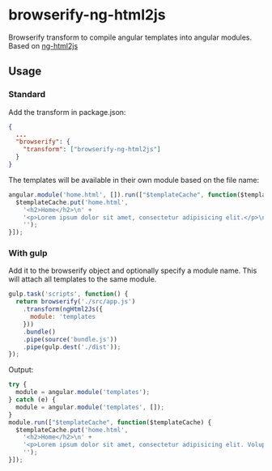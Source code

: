 # browserify-ng-html2js

Browserify transform to compile angular templates into angular modules. Based on [ng-html2js](https://github.com/yaru22/ng-html2js)

## Usage

### Standard

Add the transform in package.json:
```JSON
{  
  ...
  "browserify": {
    "transform": ["browserify-ng-html2js"]
  }
}
```

The templates will be available in their own module based on the file name:

```JavaScript
angular.module('home.html', []).run(["$templateCache", function($templateCache) {
  $templateCache.put('home.html',
    '<h2>Home</h2>\n' +
    '<p>Lorem ipsum dolor sit amet, consectetur adipisicing elit.</p>\n' +
    '');
}]);
```

### With gulp

Add it to the browserify object and optionally specify a module name. This will attach all templates to the same module.

```JavaScript
gulp.task('scripts', function() {
  return browserify('./src/app.js')
    .transform(ngHtml2Js({
      module: 'templates
    }))
    .bundle()
    .pipe(source('bundle.js'))
    .pipe(gulp.dest('./dist'));
});
```
Output:
```JavaScript
try {
  module = angular.module('templates');
} catch (e) {
  module = angular.module('templates', []);
}
module.run(["$templateCache", function($templateCache) {
  $templateCache.put('home.html',
    '<h2>Home</h2>\n' +
    '<p>Lorem ipsum dolor sit amet, consectetur adipisicing elit. Voluptate commodi, dolor vero. Temporibus eaque aliquam repudiandae dolore nemo, voluptas voluptatibus quod at officiis, voluptates adipisci pariatur expedita, quos ducimus inventore.</p>\n' +
    '');
}]);
```
